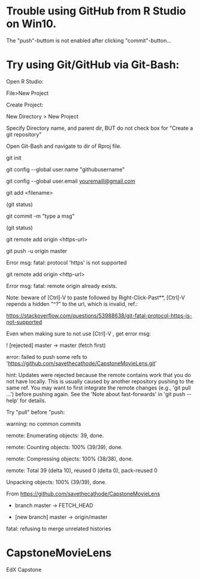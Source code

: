 # Trouble using GitHub from R Studio on Win10.
The "push"-buttom is not enabled after clicking "commit"-button... 


# Try using Git/GitHub via Git-Bash:
Open R Studio:

File>New Project

Create Project: 

New Directory > New Project

Specify Directory name, and parent dir, BUT do not check box for "Create a git repository"

Open Git-Bash and navigate to dir of Rproj file.

git init

git config --global user.name "githubusername"

git config --global user.email youremaill@gmail.com

git add \<filename\>
  
(git status)

git commit -m "type a msg"

(git status)

git remote add origin \<https-url\>
  
git push -u origin master

Error msg: fatal: protocol 'https' is not supported

git remote add origin \<http-url\>
  
Error msg: fatal: remote origin already exists.

Note: beware of [Ctrl]-V to paste followed by Right-Click-Past**, [Ctrl]-V repends a hidden "^?" to the url, which is invalid, ref.:

https://stackoverflow.com/questions/53988638/git-fatal-protocol-https-is-not-supported


Even when making sure to not use [Ctrl]-V , get error msg:

! [rejected]        master -> master (fetch first)

error: failed to push some refs to 'https://github.com/savethecathode/CapstoneMovieLens.git'

hint: Updates were rejected because the remote contains work that you do not have locally. This is usually caused by another repository pushing to the same ref. You may want to first integrate the remote changes (e.g., 'git pull ...') before pushing again.  See the 'Note about fast-forwards' in 'git push --help' for details.


Try "pull" before "push:

warning: no common commits

remote: Enumerating objects: 39, done.

remote: Counting objects: 100% (39/39), done.

remote: Compressing objects: 100% (38/38), done.

remote: Total 39 (delta 10), reused 0 (delta 0), pack-reused 0

Unpacking objects: 100% (39/39), done.

From https://github.com/savethecathode/CapstoneMovieLens

* branch            master     -> FETCH_HEAD

* [new branch]      master     -> origin/master

fatal: refusing to merge unrelated histories


# CapstoneMovieLens

EdX Capstone 
